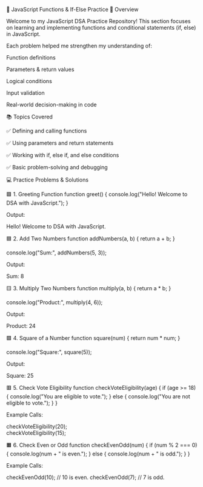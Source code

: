 🧠 JavaScript Functions & If-Else Practice
🚀 Overview

Welcome to my JavaScript DSA Practice Repository!
This section focuses on learning and implementing functions and conditional statements (if, else) in JavaScript.

Each problem helped me strengthen my understanding of:

Function definitions

Parameters & return values

Logical conditions

Input validation

Real-world decision-making in code

📚 Topics Covered

✅ Defining and calling functions

✅ Using parameters and return statements

✅ Working with if, else if, and else conditions

✅ Basic problem-solving and debugging

💻 Practice Problems & Solutions

🟩 1. Greeting Function
function greet() {
  console.log("Hello! Welcome to DSA with JavaScript.");
}


Output:

Hello! Welcome to DSA with JavaScript.

🟦 2. Add Two Numbers
function addNumbers(a, b) {
  return a + b;
}

console.log("Sum:", addNumbers(5, 3));


Output:

Sum: 8

🟨 3. Multiply Two Numbers
function multiply(a, b) {
  return a * b;
}

console.log("Product:", multiply(4, 6));


Output:

Product: 24

🟪 4. Square of a Number
function square(num) {
  return num * num;
}

console.log("Square:", square(5));


Output:

Square: 25

🟥 5. Check Vote Eligibility
function checkVoteEligibility(age) {
  if (age >= 18) {
    console.log("You are eligible to vote.");
  } else {
    console.log("You are not eligible to vote.");
  }
}


Example Calls:

checkVoteEligibility(20);   
checkVoteEligibility(15);    


🟧 6. Check Even or Odd
function checkEvenOdd(num) {
 if (num % 2 === 0) {
    console.log(num + " is even.");
  } else {
    console.log(num + " is odd.");
  }
}


Example Calls:

checkEvenOdd(10);    // 10 is even.
checkEvenOdd(7);     // 7 is odd.